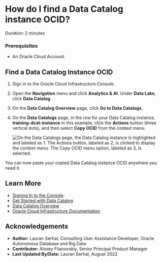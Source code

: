# How do I find a Data Catalog instance OCID?
Duration: 2 minutes

### Prerequisites
* An Oracle Cloud Account.

## Find a Data Catalog Instance OCID

1. Sign in to the Oracle Cloud Infrastructure Console.

2. Open the **Navigation** menu and click **Analytics & AI**. Under **Data Lake**, click **Data Catalog**.

3. On the **Data Catalog Overview** page, click **Go to Data Catalogs**.

4. On the **Data Catalogs** page, in the row for your Data Catalog instance, **training-dcat-instance** in this example, click the **Actions** button (three vertical dots), and then select **Copy OCID** from the context menu.

     ![On the Data Catalogs page, the Data Catalog instance is highlighted and labeled as 1. The Actions button, labeled as 2, is clicked to display the context menu. The Copy OCID menu option, labeled as 3, is selected.](./images/copy-ocid.png " ")

You can now paste your copied Data Catalog instance OCID anywhere you need it.

## Learn More

* [Signing In to the Console](https://docs.cloud.oracle.com/en-us/iaas/Content/GSG/Tasks/signingin.htm).
* [Get Started with Data Catalog](https://docs.oracle.com/en-us/iaas/data-catalog/using/index.htm)
* [Data Catalog Overview](https://docs.oracle.com/en-us/iaas/data-catalog/using/overview.htm)
* [Oracle Cloud Infrastructure Documentation](https://docs.oracle.com/en-us/iaas/Content/GSG/Concepts/baremetalintro.htm)

## Acknowledgements
* **Author:** Lauran Serhal, Consulting User Assistance Developer, Oracle Autonomous Database and Big Data
* **Contributor:** Alexey Filanovskiy, Senior Principal Product Manager
* **Last Updated By/Date:** Lauran Serhal, August 2022
